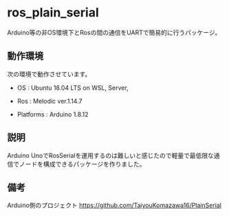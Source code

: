 # ros_plain_serial

Arduino等の非OS環境下とRosの間の通信をUARTで簡易的に行うパッケージ。

## 動作環境

次の環境で動作させています。

- OS        : Ubuntu 18.04 LTS  on WSL, Server,

- Ros       : Melodic ver.1.14.7

- Platforms : Arduino 1.8.12

## 説明

Arduino UnoでRosSerialを運用するのは難しいと感じたので軽量で最低限な通信でノードを構成できるパッケージを作りました。

## 備考

Arduino側のプロジェクト
https://github.com/TaiyouKomazawa16/PlainSerial